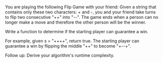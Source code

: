 
You are playing the following Flip Game with your friend: Given a string that contains only these two characters: + and -, you and your friend take turns to flip two consecutive "++" into "--". The game ends when a person can no longer make a move and therefore the other person will be the winner.



Write a function to determine if the starting player can guarantee a win.



For example, given s = "++++", return true. The starting player can guarantee a win by flipping the middle "++" to become "+--+".


Follow up:
Derive your algorithm's runtime complexity.
